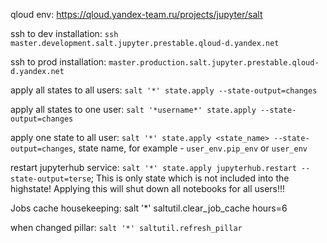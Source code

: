 qloud env: https://qloud.yandex-team.ru/projects/jupyter/salt

ssh to dev installation: `ssh master.development.salt.jupyter.prestable.qloud-d.yandex.net`

ssh to prod installation: `master.production.salt.jupyter.prestable.qloud-d.yandex.net`

apply all states to all users: `salt '*' state.apply --state-output=changes`

apply all states to one user: `salt '*username*' state.apply --state-output=changes`

apply one state to all user: `salt '*' state.apply <state_name> --state-output=changes`,
state name, for example - `user_env.pip_env` or `user_env`

restart jupyterhub service: `salt '*' state.apply jupyterhub.restart --state-output=terse`;
This is only state which is not included into the highstate!
Applying this will shut down all notebooks for all users!!!

Jobs cache housekeeping:
salt '*' saltutil.clear_job_cache hours=6

when changed pillar: `salt '*' saltutil.refresh_pillar`
